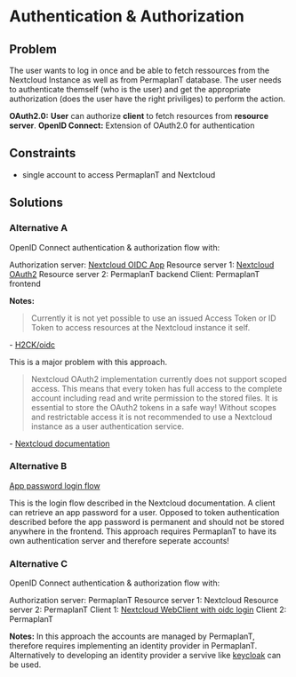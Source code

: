 # Authentication & Authorization

## Problem
The user wants to log in once and be able to fetch ressources
from the Nextcloud Instance as well as from PermaplanT database.
The user needs to authenticate themself (who is the user)
and get the appropriate authorization (does the user have the right priviliges)
to perform the action.

**OAuth2.0:** **User** can authorize **client** to fetch resources from **resource server**.
**OpenID Connect:** Extension of OAuth2.0 for authentication

## Constraints

- single account to access PermaplanT and Nextcloud

## Solutions

### Alternative A
OpenID Connect authentication & authorization flow with:

Authorization server: [Nextcloud OIDC App](https://github.com/H2CK/oidc)
Resource server 1: [Nextcloud OAuth2](https://docs.nextcloud.com/server/latest/admin_manual/configuration_server/oauth2.html)
Resource server 2: PermaplanT backend
Client: PermaplanT frontend

**Notes:**
> Currently it is not yet possible to use an issued Access Token or ID Token to access resources at the Nextcloud instance it self.

\- [H2CK/oidc](https://github.com/H2CK/oidc)

This is a major problem with this approach.

> Nextcloud OAuth2 implementation currently does not support scoped access.
> This means that every token has
> full access to the complete account including read and write permission to the stored files.
> It is essential to store the OAuth2 tokens in a safe way!
> Without scopes and restrictable access it is
> not recommended to use a Nextcloud instance as a user authentication service.

\- [Nextcloud documentation](https://docs.nextcloud.com/server/latest/admin_manual/configuration_server/oauth2.html)

### Alternative B
[App password login flow](https://docs.nextcloud.com/server/latest/developer_manual/client_apis/LoginFlow/index.html)

This is the login flow described in the Nextcloud documentation.
A client can retrieve an app password for a user.
Opposed to token authentication described before the app password
is permanent and should not be stored anywhere in the frontend.
This approach requires PermaplanT to have its own authentication server
and therefore seperate accounts!

### Alternative C
OpenID Connect authentication & authorization flow with:

Authorization server: PermaplanT
Resource server 1: Nextcloud
Resource server 2: PermaplanT
Client 1: [Nextcloud WebClient with oidc login](https://github.com/pulsejet/nextcloud-oidc-login)
Client 2: PermaplanT

**Notes:**
In this approach the accounts are managed by PermaplanT,
therefore requires implementing an identity provider in PermaplanT.
Alternatively to developing an identity provider a servive like [keycloak](https://www.keycloak.org/) can be used.

